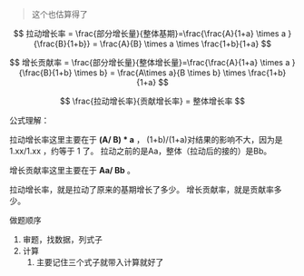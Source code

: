 > 这个也估算得了

$$
拉动增长率 = \frac{部分增长量}{整体基期}=\frac{\frac{A}{1+a} \times a }{\frac{B}{1+b}} = \frac{A}{B} \times a \times \frac{1+b}{1+a}
$$

$$
增长贡献率 =  \frac{部分增长量}{整体增长量}=\frac{\frac{A}{1+a} \times a }{\frac{B}{1+b} \times b} = \frac{A\times a}{B \times b}  \times \frac{1+b}{1+a}
$$

$$
  \frac{拉动增长率}{贡献增长率} = 整体增长率
$$

公式理解：

拉动增长率这里主要在于 **(A/ B) * a** ， (1+b)/(1+a)对结果的影响不大，因为是 1.xx/1.xx ，约等于 1 了。
拉动之前的是Aa，整体（拉动后的接的）是Bb。

增长贡献率这里主要在于 **Aa/ Bb** 。

拉动增长率，就是拉动了原来的基期增长了多少。
增长贡献率，就是贡献率多少。


做题顺序

1. 审题，找数据，列式子
2. 计算
	1. 主要记住三个式子就带入计算就好了


